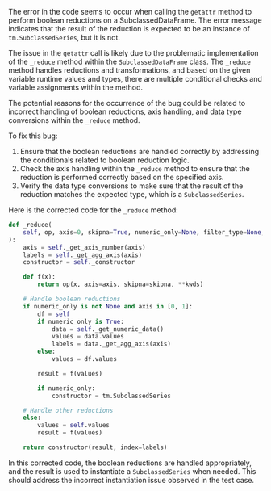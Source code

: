 The error in the code seems to occur when calling the `getattr` method to perform boolean reductions on a SubclassedDataFrame. The error message indicates that the result of the reduction is expected to be an instance of `tm.SubclassedSeries`, but it is not.

The issue in the `getattr` call is likely due to the problematic implementation of the `_reduce` method within the `SubclassedDataFrame` class. The `_reduce` method handles reductions and transformations, and based on the given variable runtime values and types, there are multiple conditional checks and variable assignments within the method.

The potential reasons for the occurrence of the bug could be related to incorrect handling of boolean reductions, axis handling, and data type conversions within the `_reduce` method.

To fix this bug:
1. Ensure that the boolean reductions are handled correctly by addressing the conditionals related to boolean reduction logic.
2. Check the axis handling within the `_reduce` method to ensure that the reduction is performed correctly based on the specified axis.
3. Verify the data type conversions to make sure that the result of the reduction matches the expected type, which is a `SubclassedSeries`.

Here is the corrected code for the `_reduce` method:

```python
def _reduce(
    self, op, axis=0, skipna=True, numeric_only=None, filter_type=None, **kwds
):
    axis = self._get_axis_number(axis)
    labels = self._get_agg_axis(axis)
    constructor = self._constructor

    def f(x):
        return op(x, axis=axis, skipna=skipna, **kwds)

    # Handle boolean reductions
    if numeric_only is not None and axis in [0, 1]:
        df = self
        if numeric_only is True:
            data = self._get_numeric_data()
            values = data.values
            labels = data._get_agg_axis(axis)
        else:
            values = df.values

        result = f(values)

        if numeric_only:
            constructor = tm.SubclassedSeries

    # Handle other reductions
    else:
        values = self.values
        result = f(values)

    return constructor(result, index=labels)
```

In this corrected code, the boolean reductions are handled appropriately, and the result is used to instantiate a `SubclassedSeries` when needed. This should address the incorrect instantiation issue observed in the test case.